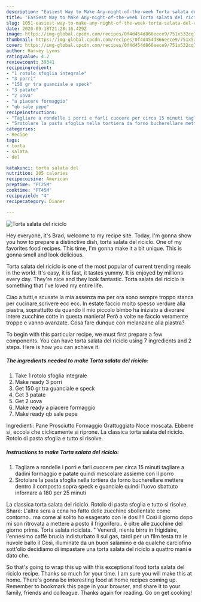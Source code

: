 ```yaml
---
description: "Easiest Way to Make Any-night-of-the-week Torta salata del riciclo"
title: "Easiest Way to Make Any-night-of-the-week Torta salata del riciclo"
slug: 1051-easiest-way-to-make-any-night-of-the-week-torta-salata-del-riciclo
date: 2020-09-18T21:28:16.429Z
image: https://img-global.cpcdn.com/recipes/0f4d454d866eece9/751x532cq70/torta-salata-del-riciclo-recipe-main-photo.jpg
thumbnail: https://img-global.cpcdn.com/recipes/0f4d454d866eece9/751x532cq70/torta-salata-del-riciclo-recipe-main-photo.jpg
cover: https://img-global.cpcdn.com/recipes/0f4d454d866eece9/751x532cq70/torta-salata-del-riciclo-recipe-main-photo.jpg
author: Harvey Lyons
ratingvalue: 4.2
reviewcount: 39341
recipeingredient:
- "1 rotolo sfoglia integrale"
- "3 porri"
- "150 gr tra guanciale e speck"
- "3 patate"
- "2 uova"
- "a piacere formaggio"
- "qb sale pepe"
recipeinstructions:
- "Tagliare a rondelle i porri e farli cuocere per circa 15 minuti tagliare a dadini formaggio e patate quindi mescolare assieme con il porro"
- "Srotolare la pasta sfoglia nella tortiera da forno bucherellare mettere dentro il composto sopra speck e guanciale quindi l&#39;uovo sbattuto infornare a 180 per 25 minuti"
categories:
- Recipe
tags:
- torta
- salata
- del

katakunci: torta salata del 
nutrition: 205 calories
recipecuisine: American
preptime: "PT25M"
cooktime: "PT45M"
recipeyield: "4"
recipecategory: Dinner

---
```



![Torta salata del riciclo](https://img-global.cpcdn.com/recipes/0f4d454d866eece9/751x532cq70/torta-salata-del-riciclo-recipe-main-photo.jpg)

Hey everyone, it's Brad, welcome to my recipe site. Today, I'm gonna show you how to prepare a distinctive dish, torta salata del riciclo. One of my favorites food recipes. This time, I'm gonna make it a bit unique. This is gonna smell and look delicious.

Torta salata del riciclo is one of the most popular of current trending meals in the world. It's easy, it is fast, it tastes yummy. It is enjoyed by millions every day. They're nice and they look fantastic. Torta salata del riciclo is something that I've loved my entire life.

Ciao a tutti,e scusate la mia assenza ma per ora sono sempre troppo stanca per cucinare,scrivere ecc ecc. In estate faccio molto spesso verdure alla piastra, soprattutto da quando il mio piccolo bimbo ha iniziato a divorare intere zucchine cotte in questa maniera! Però a volte ne faccio veramente troppe e vanno avanzate. Cosa fare dunque con melanzane alla piastra?


To begin with this particular recipe, we must first prepare a few components. You can have torta salata del riciclo using 7 ingredients and 2 steps. Here is how you can achieve it.

<!--inarticleads1-->

##### The ingredients needed to make Torta salata del riciclo:

1. Take 1 rotolo sfoglia integrale
1. Make ready 3 porri
1. Get 150 gr tra guanciale e speck
1. Get 3 patate
1. Get 2 uova
1. Make ready a piacere formaggio
1. Make ready qb sale pepe


Ingredienti: Pane Prosciutto Formaggio Grattuggiato Noce moscata. Ebbene si, eccola che ciclicamente si riprone. La classica torta salata del riciclo. Rotolo di pasta sfoglia e tutto si risolve. 

<!--inarticleads2-->

##### Instructions to make Torta salata del riciclo:

1. Tagliare a rondelle i porri e farli cuocere per circa 15 minuti tagliare a dadini formaggio e patate quindi mescolare assieme con il porro
1. Srotolare la pasta sfoglia nella tortiera da forno bucherellare mettere dentro il composto sopra speck e guanciale quindi l&#39;uovo sbattuto infornare a 180 per 25 minuti


La classica torta salata del riciclo. Rotolo di pasta sfoglia e tutto si risolve. Share: L&#39;altra sera a cena ho fatto delle zucchine sbollentate come contorno.. ma come al solito ho esagerato con le dosi!!!! Così il giorno dopo mi son ritrovata a mettere a posto il frigorifero.. è oltre alle zucchine del giorno prima. Torta salata riciclata. &#34; Venerdì, niente birra in frigidaire, l&#39;ennesimo caffè brucia indisturbato lì sul gas, tardi per un film testa tra le nuvole ballo il Così, illuminate da un buon salamino e da qualche carciofino sott&#39;olio decidiamo di impastare una torta salata del riciclo a quattro mani e dato che. 

So that's going to wrap this up with this exceptional food torta salata del riciclo recipe. Thanks so much for your time. I am sure you will make this at home. There's gonna be interesting food at home recipes coming up. Remember to bookmark this page in your browser, and share it to your family, friends and colleague. Thanks again for reading. Go on get cooking!
